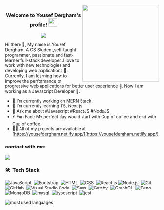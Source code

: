 
<img width="250" align="right" src="https://c.tenor.com/_DOBjnGspYAAAAAM/code-coding.gif">

<h3 align="center">
  Welcome to Yousef Dergham's profile!
  <img src="https://media.giphy.com/media/hvRJCLFzcasrR4ia7z/giphy.gif" width="28">
</h3>

<!-- Typing SVG by DenverCoder1 - https://github.com/DenverCoder1/readme-typing-svg -->
<p align="center">
  <a href="https://github.com/DenverCoder1/readme-typing-svg"><img src="https://readme-typing-svg.herokuapp.com/?lines=Full-stack%20web%20developer;Always%20learning%20new%20things&font=Fira%20Code&center=true&width=440&height=45&color=f75c7e&vCenter=true&size=22"></a>
</p> 

Hi there 👋, My name is Yousef Dergham. A CS Student,self-taught programmer, passionate and fast-learner full-stack developer .I love to work with new technologies and developing web applications 🔭. Currently, I am learning how to improve the performance of progressive web applications for better user experience 🌱. Now I am working as a Javascript Developer 🚀.

- 🔭 I’m currently working on MERN Stack
- 🌱 I’m currently learning TS,  Next js
- 💬 Ask me about #Javascript #ReactJS #NodeJS
- ⚡ Fun Fact: My perfect day would start with Cup of coffee and end with Cup of coffee.
- 👨‍💻 All of my projects are available at [https://yousefdergham.netlify.app/](https://yousefdergham.netlify.app/)


### contact with me:

<a href="https://linkedin.com/in/yousefdergham" target="_blank"><img src="https://img.shields.io/badge/-Yousef%20Dergham-0077B5?style=for-the-badge&logo=Linkedin&logoColor=white"/></a>

### 🛠 &nbsp;Tech Stack
![JavaScript](https://img.shields.io/badge/-JavaScript-05122A?style=flat&logo=javascript)&nbsp;
![Bootstrap](https://img.shields.io/badge/-Bootstrap-05122A?style=flat&logo=bootstrap&logoColor=563D7C)&nbsp;
![HTML](https://img.shields.io/badge/-HTML-05122A?style=flat&logo=HTML5)&nbsp;
![CSS](https://img.shields.io/badge/-CSS-05122A?style=flat&logo=CSS3&logoColor=1572B6)&nbsp;
![React.js](https://img.shields.io/badge/-React-05122A?style=flat&logo=react)
![Node.js](https://img.shields.io/badge/-Node.js-05122A?style=flat&logo=node.js&logoColor=339933)&nbsp;
![Git](https://img.shields.io/badge/-Git-05122A?style=flat&logo=git)&nbsp;
![GitHub](https://img.shields.io/badge/-GitHub-05122A?style=flat&logo=github)&nbsp;
![Visual Studio Code](https://img.shields.io/badge/-Visual%20Studio%20Code-05122A?style=flat&logo=visual-studio-code&logoColor=007ACC)&nbsp;
![Sass](https://img.shields.io/badge/-Sass-05122A?style=flat&logo=sass)&nbsp;
![Gatsby](https://img.shields.io/badge/-Gatsby-05122A?style=flat&logo=Gatsby)&nbsp;
![GraphQL](https://img.shields.io/badge/-GraphQL-05122A?style=flat&logo=GraphQL)&nbsp;
![Deno](https://img.shields.io/badge/-Deno-05122A?style=flat&logo=Deno)&nbsp;
![MongoDB](https://img.shields.io/badge/-MongoDB-05122A?style=flat&logo=MongoDB)&nbsp;
![mysql](https://img.shields.io/badge/-Mysql-05122A?style=flat&logo=mysql)&nbsp;
![typescript](https://img.shields.io/badge/-TypeScript-05122A?style=flat&logo=typescript)&nbsp;
![jest](https://img.shields.io/badge/-Jest.js-05122A?style=flat&logo=jest)&nbsp;




<img align="left" src="https://github-readme-stats.vercel.app/api/top-langs?username=yousefdergham&show_icons=true&locale=en&layout=compact&theme=radical" alt="most used languages" />
